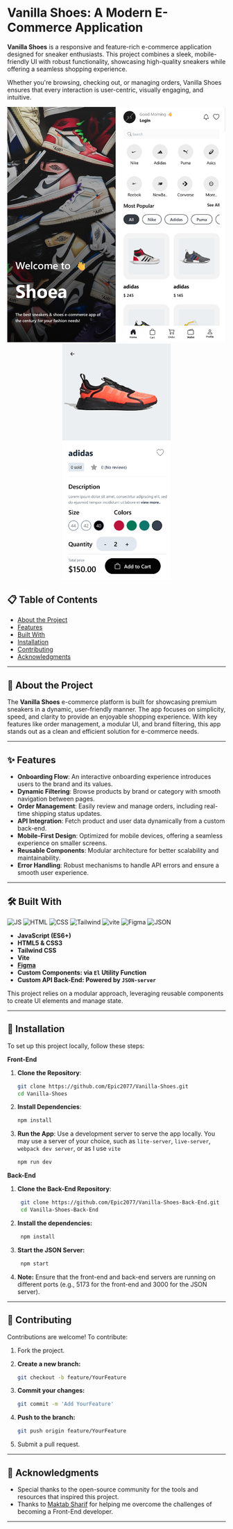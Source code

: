 # Vanilla Shoes: A Modern E-Commerce Application

**Vanilla Shoes** is a responsive and feature-rich e-commerce application designed for sneaker enthusiasts. This project combines a sleek, mobile-friendly UI with robust functionality, showcasing high-quality sneakers while offering a seamless shopping experience.

Whether you're browsing, checking out, or managing orders, Vanilla Shoes ensures that every interaction is user-centric, visually engaging, and intuitive.

<div align="center"> <img src="./src/assets/screenshots/Screen Shot 2024-11-15 at 01.12.22.png" width="250px"/> <img src="./src/assets/screenshots/Screen Shot 2024-11-15 at 01.12.52.png" width="250px"/> <img src="./src/assets/screenshots/Screen Shot 2024-11-23 at 01.11.43.png" width="250px"/> </div>

## 📋 Table of Contents

- [About the Project](#about-the-project)
- [Features](#features)
- [Built With](#built-with)
- [Installation](#installation)
- [Contributing](#contributing)
- [Acknowledgments](#acknowledgments)

---

## 🎯 About the Project

The **Vanilla Shoes** e-commerce platform is built for showcasing premium sneakers in a dynamic, user-friendly manner. The app focuses on simplicity, speed, and clarity to provide an enjoyable shopping experience. With key features like order management, a modular UI, and brand filtering, this app stands out as a clean and efficient solution for e-commerce needs.

---

## ✨ Features

- **Onboarding Flow**: An interactive onboarding experience introduces users to the brand and its values.
- **Dynamic Filtering**: Browse products by brand or category with smooth navigation between pages.
- **Order Management**: Easily review and manage orders, including real-time shipping status updates.
- **API Integration**: Fetch product and user data dynamically from a custom back-end.
- **Mobile-First Design**: Optimized for mobile devices, offering a seamless experience on smaller screens.
- **Reusable Components**: Modular architecture for better scalability and maintainability.
- **Error Handling**: Robust mechanisms to handle API errors and ensure a smooth user experience.

---

## 🛠️ Built With

![JS](https://img.shields.io/badge/JavaScript-323330?style=for-the-badge&logo=javascript&logoColor=F7DF1E) ![HTML](https://img.shields.io/badge/HTML5-E34F26?style=for-the-badge&logo=html5&logoColor=white) ![CSS](https://img.shields.io/badge/CSS3-1572B6?style=for-the-badge&logo=css3&logoColor=white) ![Tailwind](https://img.shields.io/badge/Tailwind_CSS-38B2AC?style=for-the-badge&logo=tailwind-css&logoColor=white) ![vite](https://img.shields.io/badge/vite-%23646CFF.svg?style=for-the-badge&logo=vite&logoColor=white) ![Figma](https://img.shields.io/badge/Figma-F24E1E?style=for-the-badge&logo=figma&logoColor=white) ![JSON](https://img.shields.io/badge/json-5E5C5C?style=for-the-badge&logo=json&logoColor=white)

- **JavaScript (ES6+)**
- **HTML5 & CSS3**
- **Tailwind CSS**
- **Vite**
- **[Figma](https://www.figma.com/design/ku0eN6V3Qga0p9rmboXPcC/shoe-exercise?node-id=0-1&t=GPeKBtALkxkTluEY-1)**
- **Custom Components: via `El` Utility Function**
- **Custom API Back-End: Powered by `JSON-server`**

This project relies on a modular approach, leveraging reusable components to create UI elements and manage state.

---

## 🚀 Installation

To set up this project locally, follow these steps:

**Front-End**

1. **Clone the Repository**:
   ```bash
   git clone https://github.com/Epic2077/Vanilla-Shoes.git
   cd Vanilla-Shoes
   ```
2. **Install Dependencies**:
   ```bash
   npm install
   ```
3. **Run the App**:
   Use a development server to serve the app locally. You may use a server of your choice, such as `lite-server`, `live-server`, `webpack dev server`, or as I use `vite`
   ```bash
   npm run dev
   ```

**Back-End**

1. **Clone the Back-End Repository**:

   ```bash
    git clone https://github.com/Epic2077/Vanilla-Shoes-Back-End.git
    cd Vanilla-Shoes-Back-End
   ```

2. **Install the dependencies:**

   ```bash
    npm install
   ```

3. **Start the JSON Server:**

   ```bash
    npm start
   ```

4. **Note:** Ensure that the front-end and back-end servers are running on different ports (e.g., 5173 for the front-end and 3000 for the JSON server).

---

## 🤝 Contributing

Contributions are welcome! To contribute:

1. Fork the project.

2. **Create a new branch:**

   ```bash
   git checkout -b feature/YourFeature
   ```

3. **Commit your changes:**

   ```bash
   git commit -m 'Add YourFeature'
   ```

4. **Push to the branch:**

   ```bash
   git push origin feature/YourFeature
   ```

5. Submit a pull request.

---

## 👏 Acknowledgments

- Special thanks to the open-source community for the tools and resources that inspired this project.
- Thanks to [Maktab Sharif](https://www.google.com/url?sa=t&source=web&rct=j&opi=89978449&url=https://maktabsharif.ir/&ved=2ahUKEwinmq3kzc-JAxU_hv0HHRmTJzgQFnoECBoQAQ&usg=AOvVaw0Zpog7mWc26mxQ5yxC_XN3) for helping me overcome the challenges of becoming a Front-End developer.

---
